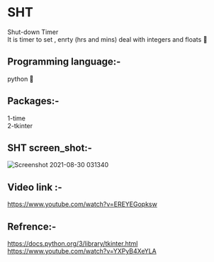 # SHT
Shut-down Timer\
It is timer to set , enrty (hrs and mins) deal with integers and floats :loudspeaker:
## Programming language:-
python :snake:

## Packages:-
1-time\
2-tkinter

## SHT screen_shot:-





![Screenshot 2021-08-30 031340](https://user-images.githubusercontent.com/77525029/131275949-39635276-634b-46df-970d-93f248dc89a4.png)



## Video link :-
https://www.youtube.com/watch?v=EREYEGopksw

## Refrence:-
https://docs.python.org/3/library/tkinter.html \
https://www.youtube.com/watch?v=YXPyB4XeYLA

